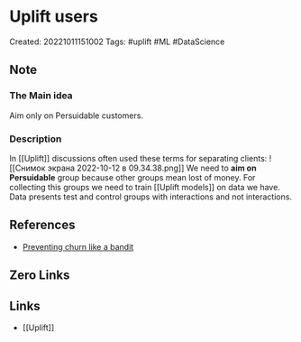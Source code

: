 # Uplift users

Created: 20221011151002
Tags: #uplift #ML #DataScience 

## Note
### The Main idea
Aim only on Persuidable customers.

### Description
In [[Uplift]] discussions often used these terms for separating clients:
![[Снимок экрана 2022-10-12 в 09.34.38.png]]
We need to **aim on Persuidable** group because other groups mean lost of money.
For collecting this groups we need to train [[Uplift models]] on data we have. Data presents test and control groups with interactions and not interactions.

## References
- [Preventing churn like a bandit](https://medium.com/bigdatarepublic/preventing-churn-like-a-bandit-49b7c51b4929)

## Zero Links


## Links
- [[Uplift]]
